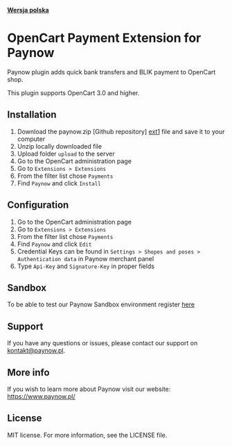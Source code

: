 [**Wersja polska**][ext0]
# OpenCart Payment Extension for Paynow

Paynow plugin adds quick bank transfers and BLIK payment to OpenCart shop.

This plugin supports OpenCart 3.0 and higher.

## Installation
1. Download the paynow.zip [Github repository] [ext1] file and save it to your computer
2. Unzip locally downloaded file
3. Upload folder `upload` to the server
4. Go to the OpenCart administration page
5. Go to `Extensions > Extensions`
6. From the filter list chose `Payments`
7. Find `Paynow` and click `Install`

## Configuration
1. Go to the OpenCart administration page
2. Go to `Extensions > Extensions`
3. From the filter list chose `Payments`
3. Find `Paynow` and click `Edit`
4. Credential Keys can be found in `Settings > Shopes and poses > Authentication data` in Paynow merchant panel
5. Type `Api-Key` and `Signature-Key` in proper fields

## Sandbox
To be able to test our Paynow Sandbox environment register [here][ext2]

## Support
If you have any questions or issues, please contact our support on kontakt@paynow.pl.

## More info
If you wish to learn more about Paynow visit our website: https://www.paynow.pl/

## License
MIT license. For more information, see the LICENSE file.

[ext0]: README.md
[ext1]: https://github.com/pay-now/paynow-opencart/releases/latest
[ext2]: https://panel.sandbox.paynow.pl/auth/register
